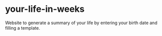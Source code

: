 # your-life-in-weeks
Website to generate a summary of your life by entering your birth date and filling a template.
